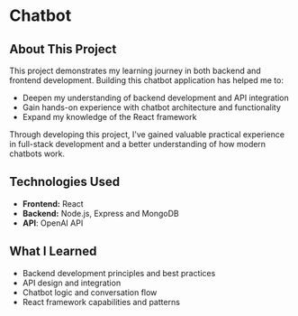 # Chatbot

## About This Project

This project demonstrates my learning journey in both backend and frontend development. Building this chatbot application has helped me to:
- Deepen my understanding of backend development and API integration
- Gain hands-on experience with chatbot architecture and functionality
- Expand my knowledge of the React framework

Through developing this project, I've gained valuable practical experience in full-stack development and a better understanding of how modern chatbots work.

## Technologies Used

- **Frontend:** React
- **Backend:** Node.js, Express and MongoDB
- **API**: OpenAI API

## What I Learned

- Backend development principles and best practices
- API design and integration
- Chatbot logic and conversation flow
- React framework capabilities and patterns